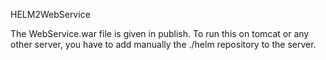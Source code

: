 HELM2WebService

The WebService.war file is given in publish. 
To run this on tomcat or any other server, you have to add manually the ./helm repository to the server.



